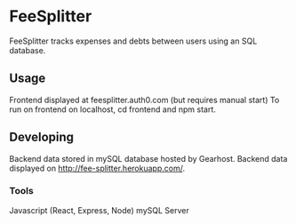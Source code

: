 

# FeeSplitter
FeeSplitter tracks expenses and debts between users using an SQL database.

## Usage
Frontend displayed at feesplitter.auth0.com (but requires manual start)
To run on frontend on localhost, cd frontend and npm start.

## Developing
Backend data stored in mySQL database hosted by Gearhost.
Backend data displayed on http://fee-splitter.herokuapp.com/.

### Tools
Javascript (React, Express, Node)
mySQL Server
